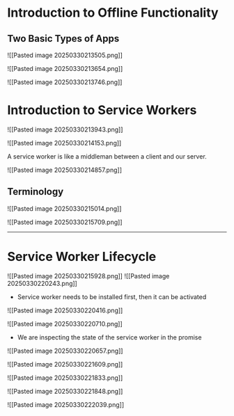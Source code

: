 # Introduction to Offline Functionality

## Two Basic Types of Apps
![[Pasted image 20250330213505.png]]

![[Pasted image 20250330213654.png]]

![[Pasted image 20250330213746.png]]


# Introduction to Service Workers

![[Pasted image 20250330213943.png]]

![[Pasted image 20250330214153.png]]

A service worker is like a middleman between a client and our server.


![[Pasted image 20250330214857.png]]

## Terminology
![[Pasted image 20250330215014.png]]

![[Pasted image 20250330215709.png]]

---
# Service Worker Lifecycle

![[Pasted image 20250330215928.png]]
![[Pasted image 20250330220243.png]]

- Service worker needs to be installed first, then it can be activated

![[Pasted image 20250330220416.png]]

![[Pasted image 20250330220710.png]]
- We are inspecting the state of the service worker in the promise

![[Pasted image 20250330220657.png]]

![[Pasted image 20250330221609.png]]

![[Pasted image 20250330221833.png]]

![[Pasted image 20250330221848.png]]

![[Pasted image 20250330222039.png]]

